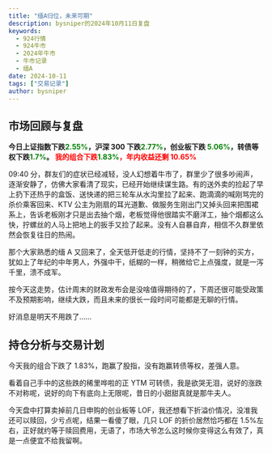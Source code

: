 ```yaml
---
title: "缅A归位，未来可期"
description: bysniper的2024年10月11日复盘
keywords:
  - 924行情
  - 924牛市
  - 2024年牛市
  - 牛市记录
  - 缅A
date: 2024-10-11
tags: ["交易记录"]
author: bysniper
---
```


## 市场回顾与复盘

**今日上证指数下跌<font color=green>2.55%</font>，沪深 300 下跌<font color=green>2.77%</font>，创业板下跌 <font color=green>5.06%</font>，转债等权下跌<font color=green>1.7%</font>。
<font color=red>我的组合下跌<font color=green>1.83%</font>，年内收益还剩 10.65%</font >**

09:40 分，群友们的症状已经减轻，没人幻想着牛市了，群里少了很多吵闹声，逐渐安静了，仿佛大家看清了现实，已经开始继续谋生路。有的送外卖的捡起了早上扔下还热乎的盒饭、送快递的把三轮车从水沟里拉了起来、跑滴滴的喊刚骂完的杀价乘客回来、KTV 公主为刚扇的耳光道歉、做服务生刚出门又掉头回来把围裙系上，告诉老板刚才只是出去抽个烟，老板觉得他很踏实不磨洋工，抽个烟都这么快，拧螺丝的人马上把地上的扳手又捡了起来。没有人自暴自弃，相信不久群里依然会恢复往日的热闹。

那个大家熟悉的缅 A 又回来了，全天低开低走的行情，坚持不了一刻钟的买方，犹如上了年纪的中年男人，外强中干，纸糊的一样，稍微给它上点强度，就是一泻千里，溃不成军。

按今天这走势，估计周末的财政发布会是没啥值得期待的了，下周还很可能受政策不及预期影响，继续大跌，而且未来的很长一段时间可能都是无聊的行情。

好消息是明天不用跌了……

## 持仓分析与交易计划

今天我的组合下跌了 1.83%，跑赢了股指，没有跑赢转债等权，差强人意。

看着自己手中的这些跌的稀里哗啦的正 YTM 可转债，我是欲哭无泪，说好的涨跌不对称呢，说好的向下有底向上无限呢，昔日的小甜甜真就是那牛夫人。

今天盘中打算卖掉前几日申购的创业板等 LOF，我还想看下折溢价情况，没准我还可以赎回，少亏点呢，结果一看傻了眼，几只 LOF 的折价居然恰巧都在 1.5%左右，正好就约等于赎回费用，无语了，市场大爷怎么这时候你变得这么有效了，真是一点便宜不给我留啊。
